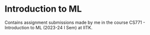 # Introduction to ML
Contains assignment submissions made by me in the course CS771 - Introduction to ML (2023-24 I Sem) at IITK.
